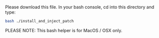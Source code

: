Please download this file. In your bash console, cd into this directory and type:

```bash
bash ./install_and_inject_patch
```

PLEASE NOTE: This bash helper is for MacOS / OSX only.
